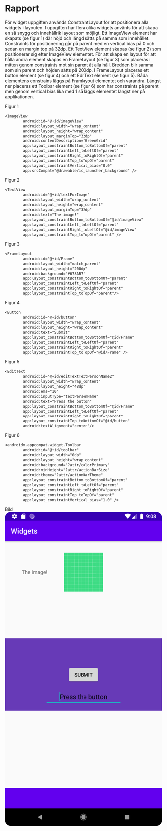 
# Rapport

För widget uppgiften används ConstraintLayout för att positionera alla widgets i layouten.
I uppgiften har flera olika widgets använts för att skapa en så snygg och innehållrik layout som möjligt.
Ett ImageView element har skapats (se figur 1) där höjd och längd sätts på samma som innehållet.
Constraints för positionering går på parent med en vertical bias på 0 och sedan en margin top på 32dp.
Ett TextView element skapas (se figur 2) som positionerar sig efter ImageView elementet.
För att skapa en layout för att hålla andra element skapas en FrameLayout (se figur 3) som placeras i mitten
genom constraints mot sin parent åt alla håll. Bredden blir samma som sin parent och höjden sätts på 200dp.
I FrameLayout placeras ett button element (se figur 4) och ett EditText element (se figur 5).
Båda elementens constrains läggs på Framlayout elementet och varandra. 
Längst ner placeras ett Toolbar element (se figur 6) som har constraints på parent men genom 
vertical bias lika med 1 så läggs elementet längst ner på applikationen.

Figur 1
```` 
<ImageView
        android:id="@+id/imageView"
        android:layout_width="wrap_content"
        android:layout_height="wrap_content"
        android:layout_marginTop="32dp"
        android:contentDescription="GreenGrid"
        app:layout_constraintBottom_toBottomOf="parent"
        app:layout_constraintLeft_toLeftOf="parent"
        app:layout_constraintRight_toRightOf="parent"
        app:layout_constraintTop_toTopOf="parent"
        app:layout_constraintVertical_bias="0.0"
        app:srcCompat="@drawable/ic_launcher_background" />
````
Figur 2
````
<TextView
        android:id="@+id/textForImage"
        android:layout_width="wrap_content"
        android:layout_height="wrap_content"
        android:layout_marginTop="32dp"
        android:text="The image!"
        app:layout_constraintBottom_toBottomOf="@id/imageView"
        app:layout_constraintLeft_toLeftOf="parent"
        app:layout_constraintRight_toLeftOf="@id/imageView"
        app:layout_constraintTop_toTopOf="parent" />
````
Figur 3
````
<FrameLayout
        android:id="@+id/Frame"
        android:layout_width="match_parent"
        android:layout_height="200dp"
        android:background="#673AB7"
        app:layout_constraintBottom_toBottomOf="parent"
        app:layout_constraintLeft_toLeftOf="parent"
        app:layout_constraintRight_toRightOf="parent"
        app:layout_constraintTop_toTopOf="parent"/>
````
Figur 4
````
<Button
        android:id="@+id/button"
        android:layout_width="wrap_content"
        android:layout_height="wrap_content"
        android:text="Submit"
        app:layout_constraintBottom_toBottomOf="@id/Frame"
        app:layout_constraintLeft_toLeftOf="parent"
        app:layout_constraintRight_toRightOf="parent"
        app:layout_constraintTop_toTopOf="@id/Frame" />
````
Figur 5
````
<EditText
        android:id="@+id/editTextTextPersonName2"
        android:layout_width="wrap_content"
        android:layout_height="48dp"
        android:ems="10"
        android:inputType="textPersonName"
        android:text="Press the button"
        app:layout_constraintBottom_toBottomOf="@id/Frame"
        app:layout_constraintLeft_toLeftOf="parent"
        app:layout_constraintRight_toRightOf="parent"
        app:layout_constraintTop_toBottomOf="@id/button"
        android:textAlignment="center"/>
````
Figur 6
````
<androidx.appcompat.widget.Toolbar
        android:id="@+id/toolbar"
        android:layout_width="0dp"
        android:layout_height="wrap_content"
        android:background="?attr/colorPrimary"
        android:minHeight="?attr/actionBarSize"
        android:theme="?attr/actionBarTheme"
        app:layout_constraintBottom_toBottomOf="parent"
        app:layout_constraintLeft_toLeftOf="parent"
        app:layout_constraintRight_toRightOf="parent"
        app:layout_constraintTop_toTopOf="parent"
        app:layout_constraintVertical_bias="1.0" />
````
Bild
![widgetBild.png](widgetBild.png)

